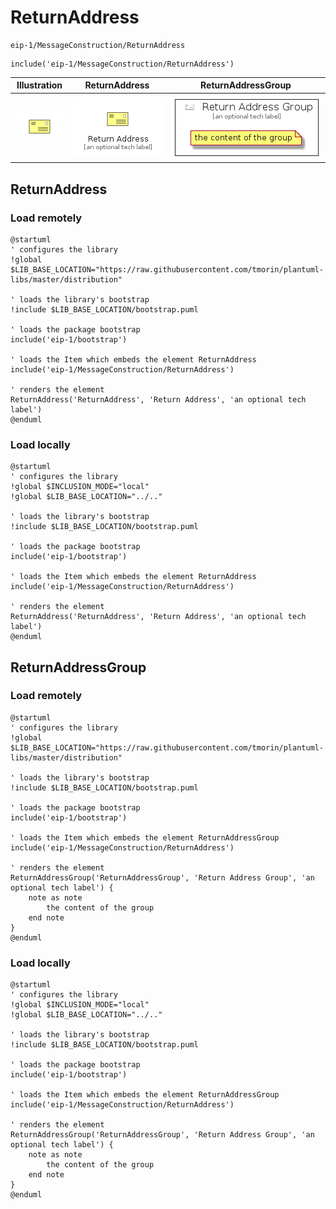 # ReturnAddress


```text
eip-1/MessageConstruction/ReturnAddress
```

```text
include('eip-1/MessageConstruction/ReturnAddress')
```



| Illustration | ReturnAddress | ReturnAddressGroup |
| :---: | :---: | :---: |
| ![illustration for Illustration](../../eip-1/MessageConstruction/ReturnAddress.png) | ![illustration for ReturnAddress](../../eip-1/MessageConstruction/ReturnAddress.Local.png) | ![illustration for ReturnAddressGroup](../../eip-1/MessageConstruction/ReturnAddressGroup.Local.png) |




## ReturnAddress

### Load remotely
```plantuml
@startuml
' configures the library
!global $LIB_BASE_LOCATION="https://raw.githubusercontent.com/tmorin/plantuml-libs/master/distribution"

' loads the library's bootstrap
!include $LIB_BASE_LOCATION/bootstrap.puml

' loads the package bootstrap
include('eip-1/bootstrap')

' loads the Item which embeds the element ReturnAddress
include('eip-1/MessageConstruction/ReturnAddress')

' renders the element
ReturnAddress('ReturnAddress', 'Return Address', 'an optional tech label')
@enduml
```

### Load locally
```plantuml
@startuml
' configures the library
!global $INCLUSION_MODE="local"
!global $LIB_BASE_LOCATION="../.."

' loads the library's bootstrap
!include $LIB_BASE_LOCATION/bootstrap.puml

' loads the package bootstrap
include('eip-1/bootstrap')

' loads the Item which embeds the element ReturnAddress
include('eip-1/MessageConstruction/ReturnAddress')

' renders the element
ReturnAddress('ReturnAddress', 'Return Address', 'an optional tech label')
@enduml
```

## ReturnAddressGroup

### Load remotely
```plantuml
@startuml
' configures the library
!global $LIB_BASE_LOCATION="https://raw.githubusercontent.com/tmorin/plantuml-libs/master/distribution"

' loads the library's bootstrap
!include $LIB_BASE_LOCATION/bootstrap.puml

' loads the package bootstrap
include('eip-1/bootstrap')

' loads the Item which embeds the element ReturnAddressGroup
include('eip-1/MessageConstruction/ReturnAddress')

' renders the element
ReturnAddressGroup('ReturnAddressGroup', 'Return Address Group', 'an optional tech label') {
    note as note
        the content of the group
    end note
}
@enduml
```

### Load locally
```plantuml
@startuml
' configures the library
!global $INCLUSION_MODE="local"
!global $LIB_BASE_LOCATION="../.."

' loads the library's bootstrap
!include $LIB_BASE_LOCATION/bootstrap.puml

' loads the package bootstrap
include('eip-1/bootstrap')

' loads the Item which embeds the element ReturnAddressGroup
include('eip-1/MessageConstruction/ReturnAddress')

' renders the element
ReturnAddressGroup('ReturnAddressGroup', 'Return Address Group', 'an optional tech label') {
    note as note
        the content of the group
    end note
}
@enduml
```

